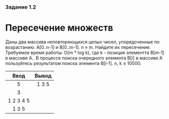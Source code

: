 ### Задание 1.2
# Пересечение множеств

Даны два массива неповторяющихся целых чисел, упорядоченные по возрастанию. A[0..n-1] и B[0..m-1]. n » m. Найдите их пересечение. Требуемое время работы: O(m * log k), где k - позиция элементта B[m-1] в массиве A.. В процессе поиска очередного элемента B[i] в массиве A пользуйтесь результатом поиска элемента B[i-1]. n, k ≤ 10000.

| Ввод  | Вывод |
| :---: | :-:   |
|  5  | 1 3 5   |
|  3  |       |
|  1 2 3 4 5  |      |
|  1 3 5  |       |

